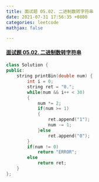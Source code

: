 ```yaml
---
title: 面试题 05.02. 二进制数转字符串
date: 2021-07-31 17:56:35 +0800
categories: leetcode
mathjax: false

---
```


#### [面试题 05.02. 二进制数转字符串](https://leetcode-cn.com/problems/bianry-number-to-string-lcci/)

```c++
class Solution {
public:
    string printBin(double num) {
        int i = 0;
        string ret = "0.";
        while(num && i++ < 30)
        {
            num *= 2;
            if(num >= 1)
            {
                ret.append("1");
                num -= 1;
            }else
                ret.append("0");
        }
        if(num != 0)
            return "ERROR";
        else
            return ret;
    }
};
```

